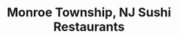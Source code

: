 ---
layout: city
title: Monroe Township, NJ Sushi Restaurants
permalink: /new-jersey/monroe-township/
stateAbbr: NJ
stateName: New Jersey
cityName: Monroe Township

---